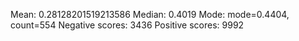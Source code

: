 Mean: 0.28128201519213586
Median: 0.4019
Mode: mode=0.4404, count=554
Negative scores: 3436
Positive scores: 9992